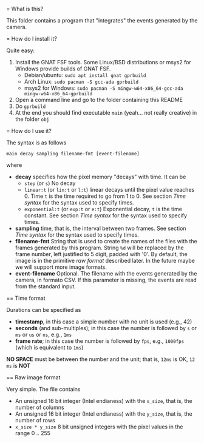 = What is this?

This folder contains a program that "integrates" the events generated
by the camera.

= How do I install it?

Quite easy:

1. Install the GNAT FSF tools. Some Linux/BSD distributions or msys2 for Windows provide builds of GNAT FSF. 
   * Debian/ubuntu: `sudo apt install gnat gprbuild`
   * Arch Linux: `sudo pacman -S gcc-ada gprbuild`
   * msys2 for Windows: `sudo pacman -S mingw-w64-x86_64-gcc-ada mingw-w64-x86_64-gprbuild`
2. Open a command line and go to the folder containing this README
3. Do `gprbuild`
4. At the end you should find executable `main` (yeah... not really creative) in the folder `obj`

= How do I use it?

The syntax is as follows

```
main decay sampling filename-fmt [event-filename]
```

where

* **decay** specifies how the pixel memory "decays" with time.  It can be
  * `step` (or `s`) No decay
  * `linear:t` (or `lin:t` or `l:t`) linear decays until the pixel value reaches 0.  Time `t` is the time required to go from 1 to 0.  See section *Time syntax* for the syntax used to specify times.
  * `exponential:t` (or `exp:t` or `e:t`) Exponential decay, `t` is the time constant. See section *Time syntax* for the syntax used to specify times.
* **sampling** time, that is, the interval between two frames.  See section *Time syntax* for the syntax used to specify times.
* **filename-fmt** String that is used to create the names of the files with the frames generated by this program.  String `%d` will be replaced by the frame number, left justified to 5 digit, padded with '0'.  By default, the image is in the primitive *raw format* described later. In the future maybe we will support more image formats.
* **event-filename** Optional.  The filename with the events generated by the camera, in formato CSV.  If this parameter is missing, the events are read from the standard input.

== Time format

Durations can be specified as
* **timestamp**, in this case a simple number with no unit is used (e.g., 42)
* **seconds** (and sub-multiples); in this case the number is followed by `s` or `ms` or `us` or `ns`, e.g., `1ms`
* **frame rate**; in this case the number is followed by `fps`, e.g., `1000fps` (which is equivalent to `1ms`)

**NO SPACE** must be between the number and the unit; that is, `12ms` is OK, `12 ms` is **NOT**

== Raw image format

Very simple.  The file contains
* An unsigned 16 bit integer (Intel endianess) with the `x_size`, that is, the number of columns
* An unsigned 16 bit integer (Intel endianess) with the `y_size`, that is, the number of rows
* `x_size * y_size` 8 bit unsigned integers with the pixel values in the range 0 .. 255

